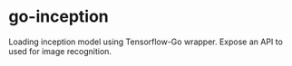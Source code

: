 # go-inception
Loading inception model using Tensorflow-Go wrapper. Expose an API to used for image recognition.
